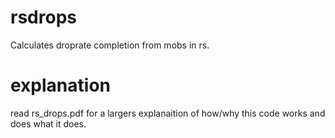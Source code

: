 # rsdrops
Calculates droprate completion from mobs in rs.


# explanation
read rs_drops.pdf for a largers explanaition of how/why this code works and does what it does.
